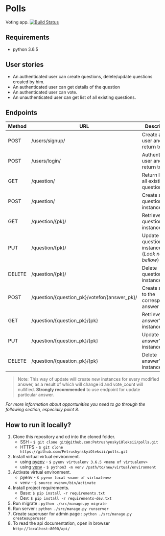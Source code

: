 # Polls
Voting app.
[![Build Status](https://travis-ci.org/PetrushynskyiOleksii/polls.svg?branch=master)](https://travis-ci.org/PetrushynskyiOleksii/polls)

## Requirements
- python 3.6.5
## User stories
- An authenticated user can create questions, delete/update questions created by him.
- An authenticated user can get details of the question
- An authenticated user can vote.
- An unauthenticated user can get list of all existing questions.

## Endpoints
| Method | URL                                          | Description                                     |
|--------|----------------------------------------------|-------------------------------------------------|
| POST   | /users/signup/                               | Create a new user and return token              |
| POST   | /users/login/                                | Authenticate a user and return token            |
| GET    | /question/                                   | Return list of all existing questions           |
| POST   | /question/                                   | Create a new question's instance                |
| GET    | /question/{pk}/                              | Retrieve question's instance                    |
| PUT    | /question/{pk}/                              | Update question's instance (*Look note bellow*) |
| DELETE | /question/{pk}/                              | Delete question's instance                      |
| POST   | /question/{question_pk}/votefor/{answer_pk}/ | Create a vote to the corresponding answer       |
| GET    | /question/{question_pk}/{pk}                 | Retrieve answer's instance                      |
| PUT    | /question/{question_pk}/{pk}                 | Update answer's instance                        |
| DELETE | /question/{question_pk}/{pk}                 | Delete answer's instance                        |

>Note: This way of update will create new instances for every modified answer, as a result of which will change
id and vote_count will nullified. **Strongly recommended** to use endpoint for update particular answer.

*For more information about opportunities you need to go through the following section, especially point 8.*
## How to run it locally?
1. Clone this repository and cd into the cloned folder.
   - SSH - `$ git clone git@github.com:PetrushynskyiOleksii/polls.git`
   - HTTPS - `$ git clone https://github.com/PetrushynskyiOleksii/polls.git`
2. Install virtual virtual environment.
   - using [pyenv](https://github.com/pyenv/pyenv) - `$ pyenv virtualenv 3.6.5 <name of virtualenv>`
   - using [venv](https://docs.python.org/3/library/venv.html#creating-virtual-environments) - `$ python3 -m venv /path/to/new/virtual/environment`
3. Activate virtual environment.
   - pyenv - `$ pyenv local <name of virtualenv>`
   - venv - `$ source <venv>/bin/activate`
4. Install project requirements.
   - Base: `$ pip install -r requirements.txt`
   - Dev: `$ pip install -r requirements-dev.txt`
5. Run migrate : `python ./src/manage.py migrate`
6. Run server : `python ./src/manage.py runserver`
7. Create superuser for admin page : `python ./src/manage.py createsuperuser`
8. To read the api documentation, open in browser `http://localhost:8000/api/`
